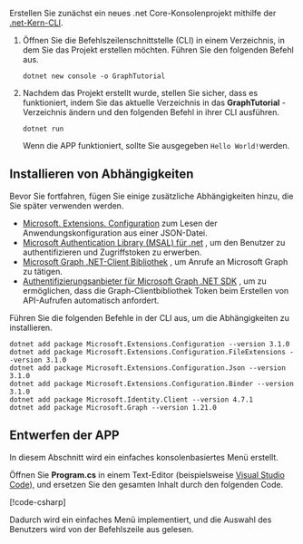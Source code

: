 <!-- markdownlint-disable MD002 MD041 -->

Erstellen Sie zunächst ein neues .net Core-Konsolenprojekt mithilfe der [.net-Kern-CLI](/dotnet/core/tools/?tabs=netcore2x).

1. Öffnen Sie die Befehlszeilenschnittstelle (CLI) in einem Verzeichnis, in dem Sie das Projekt erstellen möchten. Führen Sie den folgenden Befehl aus.

    ```Shell
    dotnet new console -o GraphTutorial
    ```

1. Nachdem das Projekt erstellt wurde, stellen Sie sicher, dass es funktioniert, indem Sie das aktuelle Verzeichnis in das **GraphTutorial** -Verzeichnis ändern und den folgenden Befehl in ihrer CLI ausführen.

    ```Shell
    dotnet run
    ```

    Wenn die APP funktioniert, sollte Sie ausgegeben `Hello World!`werden.

## <a name="install-dependencies"></a>Installieren von Abhängigkeiten

Bevor Sie fortfahren, fügen Sie einige zusätzliche Abhängigkeiten hinzu, die Sie später verwenden werden.

- [Microsoft. Extensions. Configuration](https://github.com/aspnet/Extensions) zum Lesen der Anwendungskonfiguration aus einer JSON-Datei.
- [Microsoft Authentication Library (MSAL) für .net](https://github.com/AzureAD/microsoft-authentication-library-for-dotnet) , um den Benutzer zu authentifizieren und Zugriffstoken zu erwerben.
- [Microsoft Graph .NET-Client Bibliothek](https://github.com/microsoftgraph/msgraph-sdk-dotnet) , um Anrufe an Microsoft Graph zu tätigen.
- [Authentifizierungsanbieter für Microsoft Graph .NET SDK](https://github.com/microsoftgraph/msgraph-sdk-dotnet-auth) , um zu ermöglichen, dass die Graph-Clientbibliothek Token beim Erstellen von API-Aufrufen automatisch anfordert.

Führen Sie die folgenden Befehle in der CLI aus, um die Abhängigkeiten zu installieren.

```Shell
dotnet add package Microsoft.Extensions.Configuration --version 3.1.0
dotnet add package Microsoft.Extensions.Configuration.FileExtensions --version 3.1.0
dotnet add package Microsoft.Extensions.Configuration.Json --version 3.1.0
dotnet add package Microsoft.Extensions.Configuration.Binder --version 3.1.0
dotnet add package Microsoft.Identity.Client --version 4.7.1
dotnet add package Microsoft.Graph --version 1.21.0
```

## <a name="design-the-app"></a>Entwerfen der APP

In diesem Abschnitt wird ein einfaches konsolenbasiertes Menü erstellt.

Öffnen Sie **Program.cs** in einem Text-Editor (beispielsweise [Visual Studio Code](https://code.visualstudio.com/)), und ersetzen Sie den gesamten Inhalt durch den folgenden Code.

[!code-csharp[](../demos/01-create-app/GraphTutorial/Program.cs)]

Dadurch wird ein einfaches Menü implementiert, und die Auswahl des Benutzers wird von der Befehlszeile aus gelesen.
